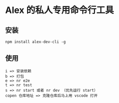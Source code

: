 # Alex 的私人专用命令行工具

## 安装
```shell
npm install alex-dev-cli -g
```


## 使用

```shell
i => 安装依赖
b => 打包
e => nr e2e
t => nr test
s => nr start 或者 nr dev （优先运行 start）
copen 仓库地址 => 克隆仓库后马上用 vscode 打开
```

